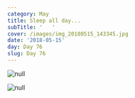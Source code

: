 ```yaml
---
category: May
title: Sleep all day...
subTitle: '   '
cover: /images/img_20180515_143345.jpg
date: '2018-05-15'
day: Day 76
slug: Day 76
---
```

![null](/images/img_20180515_143345.jpg)

![null](/images/img_20180515_172246.jpg)
